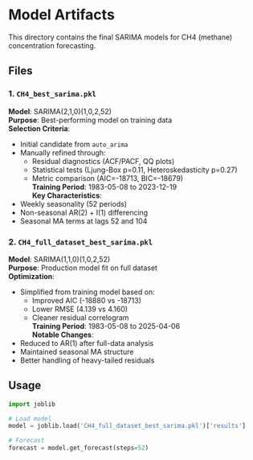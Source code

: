 # Model Artifacts

This directory contains the final SARIMA models for CH4 (methane) concentration forecasting.

## Files

### 1. `CH4_best_sarima.pkl`  
**Model**: SARIMA(2,1,0)(1,0,2,52)  
**Purpose**: Best-performing model on training data  
**Selection Criteria**:  
- Initial candidate from `auto_arima`  
- Manually refined through:  
  - Residual diagnostics (ACF/PACF, QQ plots)  
  - Statistical tests (Ljung-Box p=0.11, Heteroskedasticity p=0.27)  
  - Metric comparison (AIC=-18713, BIC=-18679)  
**Training Period**: 1983-05-08 to 2023-12-19  
**Key Characteristics**:  
- Weekly seasonality (52 periods)  
- Non-seasonal AR(2) + I(1) differencing  
- Seasonal MA terms at lags 52 and 104  

### 2. `CH4_full_dataset_best_sarima.pkl`  
**Model**: SARIMA(1,1,0)(1,0,2,52)  
**Purpose**: Production model fit on full dataset  
**Optimization**:  
- Simplified from training model based on:  
  - Improved AIC (-18880 vs -18713)  
  - Lower RMSE (4.139 vs 4.160)  
  - Cleaner residual correlogram  
**Training Period**: 1983-05-08 to 2025-04-06  
**Notable Changes**:  
- Reduced to AR(1) after full-data analysis  
- Maintained seasonal MA structure  
- Better handling of heavy-tailed residuals  

## Usage

```python
import joblib

# Load model
model = joblib.load('CH4_full_dataset_best_sarima.pkl')['results']

# Forecast
forecast = model.get_forecast(steps=52)